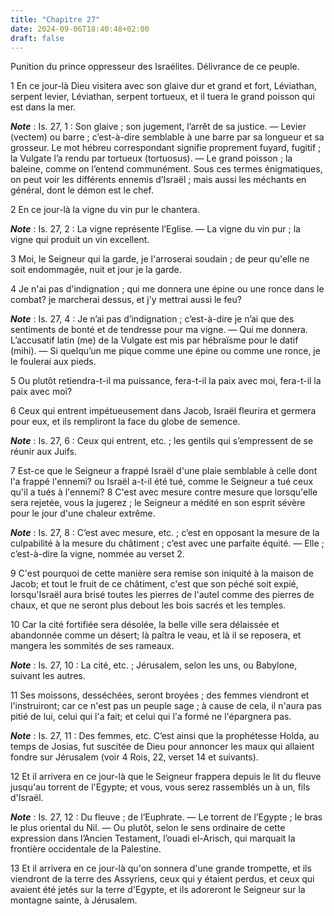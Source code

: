 ```yaml
---
title: "Chapitre 27"
date: 2024-09-06T18:40:48+02:00
draft: false
---
```



Punition du prince oppresseur des Israélites.
Délivrance de ce peuple.


1 En ce jour-là Dieu visitera avec son glaive dur et grand et fort, Léviathan, serpent levier, Léviathan, serpent tortueux, et il tuera le grand poisson qui est dans la mer.

***Note*** :  Is. 27, 1 : Son glaive ; son jugement, l’arrêt de sa justice. ― Levier (vectem) ou barre ; c’est-à-dire semblable à une barre par sa longueur et sa grosseur. Le mot hébreu correspondant signifie proprement fuyard, fugitif ; la Vulgate l’a rendu par tortueux (tortuosus). ― Le grand poisson ; la baleine, comme on l’entend communément. Sous ces termes énigmatiques, on peut voir les différents ennemis d’Israël ; mais aussi les méchants en général, dont le démon est le chef.


2 En ce jour-là la vigne du vin pur le chantera.

***Note*** :  Is. 27, 2 : La vigne représente l’Eglise. ― La vigne du vin pur ; la vigne qui produit un vin excellent.

3 Moi, le Seigneur qui la garde, je l'arroserai soudain ; de peur qu'elle ne soit endommagée, nuit et jour je la garde.


4 Je n'ai pas d'indignation ; qui me donnera une épine ou une ronce dans le combat? je marcherai dessus, et j'y mettrai aussi le feu?

***Note*** :  Is. 27, 4 : Je n’ai pas d’indignation ; c’est-à-dire je n’ai que des sentiments de bonté et de tendresse pour ma vigne. ― Qui me donnera. L’accusatif latin (me) de la Vulgate est mis par hébraïsme pour le datif (mihi). ― Si quelqu’un me pique comme une épine ou comme une ronce, je le foulerai aux pieds.

5 Ou plutôt retiendra-t-il ma puissance, fera-t-il la paix avec moi, fera-t-il la paix avec moi?


6 Ceux qui entrent impétueusement dans Jacob, Israël fleurira et germera pour eux, et ils rempliront la face du globe de semence.

***Note*** :  Is. 27, 6 : Ceux qui entrent, etc. ; les gentils qui s’empressent de se réunir aux Juifs.

7 Est-ce que le Seigneur a frappé Israël d'une plaie semblable à celle dont l'a frappé l'ennemi? ou Israël a-t-il été tué, comme le Seigneur a tué ceux qu'il a tués à l'ennemi? 8 C'est avec mesure contre mesure que lorsqu'elle sera rejetée, vous la jugerez ; le Seigneur a médité en son esprit sévère pour le jour d'une chaleur extrême.

***Note*** :  Is. 27, 8 : C’est avec mesure, etc. ; c’est en opposant la mesure de la culpabilité à la mesure du châtiment ; c’est avec une parfaite équité. ― Elle ; c’est-à-dire la vigne, nommée au verset 2.


9 C'est pourquoi de cette manière sera remise son iniquité à la maison de Jacob; et tout le fruit de ce châtiment, c'est que son péché soit expié, lorsqu'Israël aura brisé toutes les pierres de l'autel comme des pierres de chaux, et que ne seront plus debout les bois sacrés et les temples.


10 Car la cité fortifiée sera désolée, la belle ville sera délaissée et abandonnée comme un désert; là paîtra le veau, et là il se reposera, et mangera les sommités de ses rameaux.

***Note*** :  Is. 27, 10 : La cité, etc. ; Jérusalem, selon les uns, ou Babylone, suivant les autres.

11 Ses moissons, desséchées, seront broyées ; des femmes viendront et l'instruiront; car ce n'est pas un peuple sage ; à cause de cela, il n'aura pas pitié de lui, celui qui l'a fait; et celui qui l'a formé ne l'épargnera pas.

***Note*** :  Is. 27, 11 : Des femmes, etc. C’est ainsi que la prophétesse Holda, au temps de Josias, fut suscitée de Dieu pour annoncer les maux qui allaient fondre sur Jérusalem (voir 4 Rois, 22, verset 14 et suivants).


12 Et il arrivera en ce jour-là que le Seigneur frappera depuis le lit du fleuve jusqu'au torrent de l'Egypte; et vous, vous serez rassemblés un à un, fils d'Israël.

***Note*** :  Is. 27, 12 : Du fleuve ; de l’Euphrate. ― Le torrent de l’Egypte ; le bras le plus oriental du Nil. ― Ou plutôt, selon le sens ordinaire de cette expression dans l’Ancien Testament, l’ouadi el-Arisch, qui marquait la frontière occidentale de la Palestine.

13 Et il arrivera en ce jour-là qu'on sonnera d'une grande trompette, et ils viendront de la terre des Assyriens, ceux qui y étaient perdus, et ceux qui avaient été jetés sur la terre d'Egypte, et ils adoreront le Seigneur sur la montagne sainte, à Jérusalem.


